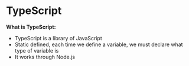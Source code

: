 # TypeScript

**What is TypeScript:**

- TypeScript is a library of JavaScript
- Static defined, each time we define a variable, we must declare what type of variable is
- It works through Node.js

